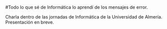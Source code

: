 #Todo lo que sé de Informática lo aprendí de los mensajes de error.

Charla dentro de las jornadas de Informática de la Universidad de Almería. Presentación en breve.